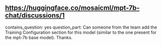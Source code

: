 ## https://huggingface.co/mosaicml/mpt-7b-chat/discussions/1

contains_question: yes
question_part: Can someone from the team add the Training Configuration section for this model (similar to the one present for the mpt-7b base model). Thanks.